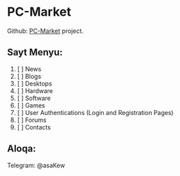 # PC-Market
Github: [PC-Market](https://github.com/asakew/PC-Market) project.

## Sayt Menyu:
1. [ ] News
2. [ ] Blogs
3. [ ] Desktops
4. [ ] Hardware
5. [ ] Software
6. [ ] Games
7. [ ] User Authentications (Login and Registration Pages)
8. [ ] Forums
9. [ ] Contacts

## Aloqa:
Telegram: @asaKew
